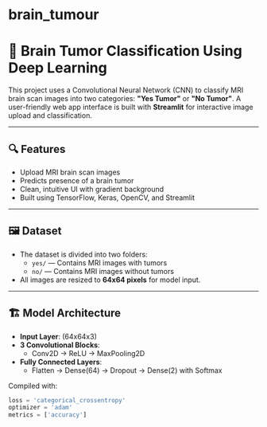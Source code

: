 # brain_tumour
# 🧠 Brain Tumor Classification Using Deep Learning

This project uses a Convolutional Neural Network (CNN) to classify MRI brain scan images into two categories: **"Yes Tumor"** or **"No Tumor"**. A user-friendly web app interface is built with **Streamlit** for interactive image upload and classification.

---

## 🔍 Features

- Upload MRI brain scan images
- Predicts presence of a brain tumor
- Clean, intuitive UI with gradient background
- Built using TensorFlow, Keras, OpenCV, and Streamlit

---

## 🖼️ Dataset

- The dataset is divided into two folders:  
  - `yes/` — Contains MRI images with tumors  
  - `no/` — Contains MRI images without tumors  
- All images are resized to **64x64 pixels** for model input.

---

## 🏗️ Model Architecture

- **Input Layer**: (64x64x3)
- **3 Convolutional Blocks**:
  - Conv2D → ReLU → MaxPooling2D
- **Fully Connected Layers**:
  - Flatten → Dense(64) → Dropout → Dense(2) with Softmax

Compiled with:
```python
loss = 'categorical_crossentropy'
optimizer = 'adam'
metrics = ['accuracy']
